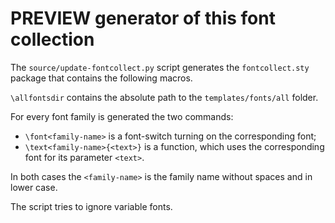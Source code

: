 PREVIEW generator of this font collection
=========================================

The `source/update-fontcollect.py` script generates the `fontcollect.sty`
package that contains the following macros.

`\allfontsdir` contains the absolute path to the `templates/fonts/all` folder.

For every font family is generated the two commands:

- `\font<family-name>` is a font-switch turning on the corresponding font;
- `\text<family-name>{<text>}` is a function, which uses the corresponding font
  for its parameter `<text>`.

In both cases the `<family-name>` is the family name without spaces and in lower
case.

The script tries to ignore variable fonts.
